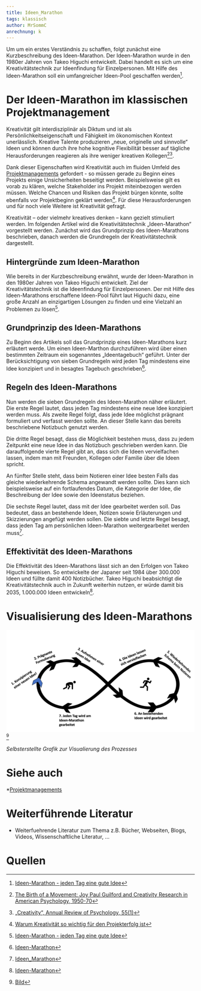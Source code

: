 ```yaml
---
title: Ideen_Marathon
tags: klassisch
author: MrSommC
anrechnung: k
---
```




Um um ein erstes Verständnis zu schaffen, folgt zunächst eine Kurzbeschreibung des Ideen-Marathon.
Der Ideen-Marathon wurde in den 1980er Jahren von Takeo Higuchi entwickelt. Dabei handelt es sich um eine Kreativitätstechnik zur Ideenfindung für Einzelpersonen. 
Mit Hilfe des Ideen-Marathon soll ein umfangreicher Ideen-Pool geschaffen werden[^1].

# Der Ideen-Marathon im klassischen Projektmanagement

Kreativität gilt interdisziplinär als Diktum und ist als Persönlichkeitseigenschaft und Fähigkeit im ökonomischen Kontext unerlässlich. Kreative Talente produzieren „neue, 
originelle und sinnvolle“ Ideen und können durch ihre hohe kognitive Flexibilität besser auf tägliche Herausforderungen reagieren als ihre weniger kreativen Kollegen[^2][^3]. 

Dank dieser Eigenschaften wird Kreativität auch im fluiden Umfeld des [Projektmanagements](Projektmanagement.md) gefordert - so müssen gerade zu Beginn eines Projekts einige 
Unsicherheiten beseitigt 
werden. Beispielsweise gilt es vorab zu klären, welche Stakeholder ins Projekt miteinbezogen werden müssen. Welche Chancen und Risiken das Projekt bürgen könnte, sollte 
ebenfalls vor Projektbeginn geklärt werden[^4]. Für diese Herausforderungen und für noch viele Weitere ist Kreativität gefragt. 

Kreativität – oder vielmehr kreatives denken – kann gezielt stimuliert werden. Im folgenden Artikel wird die Kreativitätstechnik „Ideen-Marathon“ vorgestellt werden. Zunächst 
wird das Grundprinzip des Ideen-Marathons beschrieben, danach werden die Grundregeln der Kreativitätstechnik dargestellt. 

## Hintergründe zum Ideen-Marathon

Wie bereits in der Kurzbeschreibung erwähnt, wurde der Ideen-Marathon in den 1980er Jahren von Takeo Higuchi entwickelt. Ziel der Kreativitätstechnik ist die Ideenfindung für 
Einzelpersonen. 
Der mit Hilfe des Ideen-Marathons erschaffene Ideen-Pool führt laut Higuchi dazu, eine große Anzahl an einzigartigen Lösungen zu finden und eine Vielzahl an Problemen zu 
lösen[^1].

## Grundprinzip des Ideen-Marathons

Zu Beginn des Artikels soll das Grundprinzip eines Ideen-Marathons kurz erläutert werde.
Um einen Ideen-Marthon durchzuführen wird über einen bestimmten Zeitraum ein sogenanntes „Ideentagebuch“ geführt. Unter der Berücksichtigung von sieben Grundregeln wird jeden 
Tag mindestens eine Idee konzipiert und in besagtes Tagebuch geschrieben[^5].

## Regeln des Ideen-Marathons

Nun werden die sieben Grundregeln des Ideen-Marathon näher erläutert. 
Die erste Regel lautet, dass jeden Tag mindestens eine neue Idee konzipiert werden muss. 
Als zweite Regel folgt, dass jede Idee möglichst prägnant formuliert und verfasst werden sollte. 
An dieser Stelle kann das bereits beschriebene Notizbuch genutzt werden.

Die dritte Regel besagt, dass die Möglichkeit bestehen muss, dass zu jedem Zeitpunkt eine neue Idee in das Notizbuch geschrieben werden kann. 
Die darauffolgende vierte Regel gibt an, dass sich die Ideen vervielfachen lassen, indem man mit Freunden, Kollegen oder Familie über die Ideen spricht.  

An fünfter Stelle steht, dass beim Notieren einer Idee besten Falls das gleiche wiederkehrende Schema angewandt werden sollte. Dies kann sich beispielsweise auf ein 
fortlaufendes Datum, die Kategorie der Idee, die Beschreibung der Idee sowie den Ideenstatus beziehen. 

Die sechste Regel lautet, dass mit der Idee gearbeitet werden soll. Das bedeutet, dass an bestehende Ideen, Notizen sowie Erläuterungen und Skizzierungen angefügt werden sollen. 
Die siebte und letzte Regel besagt, dass jeden Tag am persönlichen Ideen-Marathon weitergearbeitet werden muss[^6].


## Effektivität des Ideen-Marathons

Die Effektivität des Ideen-Marathons lässt sich an den Erfolgen von Takeo Higuchi beweisen. So entwickelte der Japaner seit 1984 über 300.000 Ideen und füllte damit 400 
Notizbücher.
Takeo Higuchi beabsichtigt die Kreativitätstechnik auch in Zukunft weiterhin nutzen, er würde damit bis 2035, 1.000.000 Ideen entwickeln[^5].




# Visualisierung des Ideen-Marathons



![Beispielabbildung](Ideen_Marathon/GrafikIM.png) [^7]

*Selbsterstellte Grafik zur Visualierung des Prozesses*


# Siehe auch

*[Projektmanagements](Projektmanagement.md)

# Weiterführende Literatur

* Weiterfuehrende Literatur zum Thema z.B. Bücher, Webseiten, Blogs, Videos, Wissenschaftliche Literatur, ...

# Quellen

[^1]: [Ideen-Marathon - jeden Tag eine gute Idee](https://www.creaffective.de/2010/12/ideen-marathon-jeden-tag-eine-gute-idee/)
[^2]: [The Birth of a Movement: Joy Paul Guilford and Creativity Research in American Psychology, 1950-70](https://www.academia.edu/5227271/The_Birth_of_a_Movement_Joy_Paul_Guilford_and_Creativity_Research_in_American_Psychology_1950_70)
[^3]: [„Creativity“, Annual Review of Psychology, 55(1)](http://people.wku.edu/richard.miller/creativity.pdf)
[^4]: [Warum Kreativität so wichtig für den Projekterfolg ist](https://projekte-leicht-gemacht.de/blog/softskills/kreativitaet/kreativitaet-projektmanagement/)
[^5]: [Ideen-Marathon](https://www.deinlexikon.de/wiki/Ideen-Marathon)
[^6]: [Ideen_Marathon](https://de.wikipedia.org/wiki/Ideen-Marathon)
[^7]: [Bild](https://de.wikipedia.org/wiki/Ideen-Marathon)


